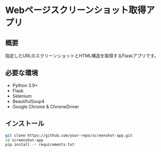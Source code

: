 # Webページスクリーンショット取得アプリ

## 概要
指定したURLのスクリーンショットとHTML構造を取得するFlaskアプリです。

## 必要な環境
- Python 3.9+
- Flask
- Selenium
- BeautifulSoup4
- Google Chrome & ChromeDriver

## インストール
```bash
git clone https://github.com/your-repo/screenshot-app.git
cd screenshot-app
pip install -r requirements.txt

